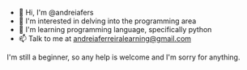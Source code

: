 - 👋 Hi, I'm @andreiafers
- 👀 I'm interested in delving into the programming area
- 🌱 I'm learning programming language, specifically python
- 📫 Talk to me at andreiaferreiralearning@gmail.com

I'm still a beginner, so any help is welcome and I'm sorry for anything. 

<!---
andreiafers/andreiafers is a ✨ special ✨ repository because its `README.md` (this file) appears on your GitHub profile.
You can click the Preview link to take a look at your changes.
--->
